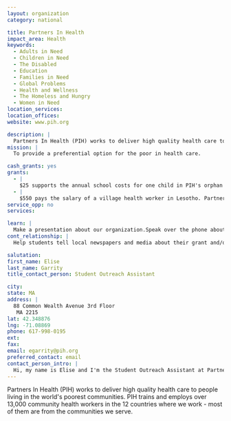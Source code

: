 ```yaml
---
layout: organization
category: national

title: Partners In Health
impact_area: Health
keywords: 
  - Adults in Need
  - Children in Need
  - The Disabled
  - Education
  - Families in Need
  - Global Problems
  - Health and Wellness
  - The Homeless and Hungry
  - Women in Need
location_services: 
location_offices: 
website: www.pih.org

description: |
  Partners In Health (PIH) works to deliver high quality health care to people living in the world's poorest communities. PIH trains and employs over 13,000 community health workers in the 12 countries where we work - most of them are from the communities we serve.
mission: |
  To provide a preferential option for the poor in health care.

cash_grants: yes
grants: 
  - |
    $25 supports the annual school costs for one child in PIH's orphan and vulnerable children program in Malawi. This year PIH's program in Malawi will support roughly 900 at-risk students, including the cost of uniforms and school materials for primary school students, and school fees and shoes for secondary students (grades 6-12).
  - |
    $550 pays the salary of a village health worker in Lesotho. Partners In Health trains and employs health workers to make home visits and help patients take their daily medications for HIV, to look for any health problems, and to bring patients to the hospital when needed. In Lesotho, PIH has 1,000 village health workers, who are treating over 4,400 patients with live-saving care.
service_opp: no
services: 

learn: |
  Make a presentation about our organization.Speak over the phone about our work.
cont_relationship: |
  Help students tell local newspapers and media about their grant and/or project with us.Collect pennies during the Penny Harvest next fall.

salutation: 
first_name: Elise
last_name: Garrity
title_contact_person: Student Outreach Assistant

city: 
state: MA
address: |
  88 Common Wealth Avenue 3rd Floor  
   MA 2215
lat: 42.348876
lng: -71.08869
phone: 617-998-0195
ext: 
fax: 
email: egarrity@pih.org
preferred_contact: email
contact_person_intro: |
  Hi, my name is Elise and I'm the Student Outreach Assistant at Partners In Health. I help students like you stay connected to our work in 12 countries worldwide, and give advice about supporting our work of health and social justice.
---
```

Partners In Health (PIH) works to deliver high quality health care to people living in the world's poorest communities. PIH trains and employs over 13,000 community health workers in the 12 countries where we work - most of them are from the communities we serve.